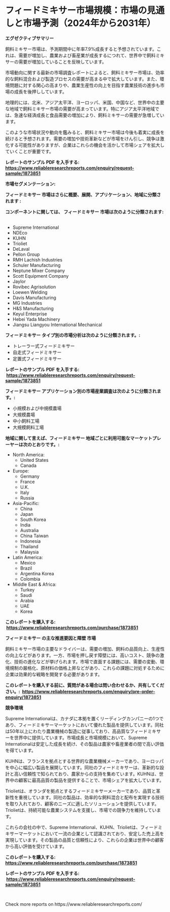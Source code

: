 <p><h1>フィードミキサー市場規模：市場の見通しと市場予測（2024年から2031年）</h1></p><p><strong>エグゼクティブサマリー</strong></p>
<p><p>飼料ミキサー市場は、予測期間中に年率7.9%成長すると予想されています。これは、需要が増加し、農業および畜産業が成長するにつれて、世界中で飼料ミキサーの需要が増加していることを反映しています。</p><p>市場動向に関する最新の市場調査レポートによると、飼料ミキサー市場は、効率的な飼料混合および製造プロセスの需要が高まる中で拡大しています。また、環境問題に対する関心の高まりや、農業生産性の向上を目指す農業技術の進歩も市場の成長を後押ししています。</p><p>地理的には、北米、アジア太平洋、ヨーロッパ、米国、中国など、世界中の主要な地域で飼料ミキサー市場の需要が高まっています。特にアジア太平洋地域では、急速な経済成長と食品需要の増加により、飼料ミキサーの需要が急増しています。</p><p>このような市場状況や動向を鑑みると、飼料ミキサー市場は今後も着実に成長を続けると予想されます。需要の増加や技術革新などが市場をけん引し、競争は激化する可能性がありますが、企業はこれらの機会を活かして市場シェアを拡大していくことが重要です。</p></p>
<p><strong>レポートのサンプル PDF を入手する: <a href="https://www.reliableresearchreports.com/enquiry/request-sample/1873851">https://www.reliableresearchreports.com/enquiry/request-sample/1873851</a></strong></p>
<p><strong>市場セグメンテーション:</strong></p>
<p><strong> フィードミキサー 市場はさらに概要、展開、アプリケーション、地域に分類されます :</strong></p>
<p><strong>コンポーネントに関しては、 フィードミキサー 市場は次のように分類されます: &nbsp;</strong></p>
<p><ul><li>Supreme International</li><li>NDEco</li><li>KUHN</li><li>Trioliet</li><li>DeLaval</li><li>Pellon Group</li><li>RMH Lachish Industries</li><li>Schuler Manufacturing</li><li>Neptune Mixer Company</li><li>Scott Equipment Company</li><li>Jaylor</li><li>Rovibec Agrisolution</li><li>Loewen Welding</li><li>Davis Manufacturing</li><li>MG Industries</li><li>H&S Manufacturing</li><li>Keyul Enterprise</li><li>Hebei Yada Machinery</li><li>Jiangsu Liangyou International Mechanical</li></ul></p>
<p><strong> フィードミキサー タイプ別の市場分析は次のように分類されます。:</strong></p>
<p><ul><li>トレーラー式フィードミキサー</li><li>自走式フィードミキサー</li><li>定置式フィードミキサー</li></ul></p>
<p><strong>レポートのサンプル PDF を入手する: &nbsp;<a href="https://www.reliableresearchreports.com/enquiry/request-sample/1873851">https://www.reliableresearchreports.com/enquiry/request-sample/1873851</a></strong></p>
<p><strong> フィードミキサー アプリケーション別の市場産業調査は次のように分類されます。:</strong></p>
<p><ul><li>小規模および中規模農場</li><li>大規模農場</li><li>中小飼料工場</li><li>大規模飼料工場</li></ul></p>
<p><strong>地域に関して言えば、フィードミキサー 地域ごとに利用可能なマーケットプレーヤーは次のとおりです。:</strong></p>
<p><ul>
    <li>
        North America:
        <ul>
            <li>United States</li>
            <li>Canada</li>
        </ul>
    </li>
    <li>
        Europe:
        <ul>
            <li>Germany</li>
            <li>France</li>
            <li>U.K.</li>
            <li>Italy</li>
            <li>Russia</li>
        </ul>
    </li>
    <li>
        Asia-Pacific:
        <ul>
            <li>China</li>
            <li>Japan</li>
            <li>South Korea</li>
            <li>India</li>
            <li>Australia</li>
            <li>China Taiwan</li>
            <li>Indonesia</li>
            <li>Thailand</li>
            <li>Malaysia</li>
        </ul>
    </li>
    <li>
        Latin America:
        <ul>
            <li>Mexico</li>
            <li>Brazil</li>
            <li>Argentina Korea</li>
            <li>Colombia</li>
        </ul>
    </li>
    <li>
        Middle East & Africa:
        <ul>
            <li>Turkey</li>
            <li>Saudi</li>
            <li>Arabia</li>
            <li>UAE</li>
            <li>Korea</li>
        </ul>
    </li>
    </ul></p>
<p><strong>このレポートを購入する: &nbsp;<a href="https://www.reliableresearchreports.com/purchase/1873851">https://www.reliableresearchreports.com/purchase/1873851</a></strong></p>
<p><strong>フィードミキサー の主な推進要因と障壁 市場</strong></p>
<p><p>飼料ミキサー市場の主要なドライバーは、需要の増加、飼料の品質向上、生産性の向上などがあります。一方、市場を押し戻す障壁には、高いコスト、競争の激化、技術の進化などが挙げられます。市場で直面する課題には、需要の変動、環境規制の厳格化、原材料の価格上昇などがあり、これらの課題に対処するために企業は効果的な戦略を開発する必要があります。</p></p>
<p><strong>このレポートを購入する前に、質問がある場合は問い合わせるか、共有してください。:&nbsp; <a href="https://www.reliableresearchreports.com/enquiry/pre-order-enquiry/1873851">https://www.reliableresearchreports.com/enquiry/pre-order-enquiry/1873851</a></strong></p>
<p><strong>競争環境</strong></p>
<p><p>Supreme Internationalは、カナダに本拠を置くリーディングカンパニーの1つであり、フィードミキサーマーケットにおいて優れた製品を提供しています。同社は50年以上にわたり農業機械の製造に従事しており、高品質なフィードミキサーを世界中に提供しています。市場成長と市場規模において、Supreme Internationalは安定した成長を続け、その製品は農家や畜産業者の間で高い評価を得ています。</p><p>KUHNは、フランスを拠点とする世界的な農業機械メーカーであり、ヨーロッパを中心に幅広い製品を展開しています。同社のフィードミキサーは、革新的な設計と高い信頼性で知られており、農家からの支持を集めています。KUHNは、世界中の顧客に最高品質の製品を提供することで、市場シェアを拡大しています。</p><p>Triolietは、オランダを拠点とするフィードミキサーメーカーであり、品質と革新性を重視しています。同社の製品は、効率的な飼料混合と配布を実現する技術を取り入れており、顧客のニーズに適したソリューションを提供しています。Triolietは、持続可能な農業システムを支援し、市場での競争力を維持しています。</p><p>これらの会社の中で、Supreme International、KUHN、Triolietは、フィードミキサーマーケットにおいて一流の企業として認識されており、安定した売上高を実現しています。その製品の品質と信頼性により、これらの企業は世界中の顧客から高い評価を受けています。</p></p>
<p><strong>このレポートを購入する: &nbsp; <a href="https://www.reliableresearchreports.com/purchase/1873851">https://www.reliableresearchreports.com/purchase/1873851</a></strong></p>
<p><strong>レポートのサンプル PDF を入手する: &nbsp;<a href="https://www.reliableresearchreports.com/enquiry/request-sample/1873851">https://www.reliableresearchreports.com/enquiry/request-sample/1873851</a></strong><strong></strong></p>
<p>&nbsp;</p>
<p>Check more reports on https://www.reliableresearchreports.com/</p>